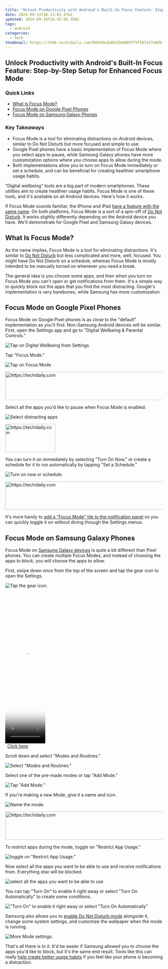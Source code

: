```yaml
---
title: "Unlock Productivity with Android's Built-In Focus Feature: Step-by-Step Setup for Enhanced Focus Mode"
date: 2024-09-11T16:13:03.476Z
updated: 2024-09-16T16:43:58.358Z
tags:
  - android
categories:
  - tech
thumbnail: https://thmb.techidaily.com/04b5de1b8632b8069ff9f587e17e0dbf1c9f260b061902685aa6f6d586835f1d.jpg
---
```


## Unlock Productivity with Android's Built-In Focus Feature: Step-by-Step Setup for Enhanced Focus Mode

### Quick Links

* [What Is Focus Mode?](https://fix-guide.techidaily.com/in-2024-how-to-change-honor-magic-5-pro-location-on-skout-drfone-by-drfone-virtual-android/)
* [Focus Mode on Google Pixel Phones](https://some-knowledge.techidaily.com/2024-approved-going-back-in-time-your-android-movie-method/)
* [Focus Mode on Samsung Galaxy Phones](https://extra-approaches.techidaily.com/updated-mixease-mac-and-windows-unifier/)

### Key Takeaways

* Focus Mode is a tool for eliminating distractions on Android devices, similar to Do Not Disturb but more focused and simple to use.
* Google Pixel phones have a basic implementation of Focus Mode where you select apps to pause, while Samsung Galaxy phones have more customization options where you choose apps to allow during the mode.
* Both implementations allow you to turn on Focus Mode immediately or set a schedule, and can be beneficial for creating healthier smartphone usage habits.

 "Digital wellbeing" tools are a big part of modern smartphones. These utilities aim to create healthier usage habits. Focus Mode is one of these tools, and it's available on all Android devices. Here's how it works.

 If Focus Mode sounds familiar, the iPhone and iPad [have a feature with the same name](https://youtube-clips.techidaily.com/2024-approved-designing-distinctive-denouements/). On both platforms, Focus Mode is a sort of a spin-off of [Do Not Disturb](https://windows11.techidaily.com/emergency-printer-deletion-in-windows-os-a-step-by-step-approach/). It works slightly differently depending on the Android device you have. We'll demonstrate for Google Pixel and Samsung Galaxy devices.

##  What Is Focus Mode?

 As the name implies, Focus Mode is a tool for eliminating distractions. It's similar to [Do Not Disturb](https://ai-video-apps.techidaily.com/new-2024-approved-transform-your-videos-with-these-12-innovative-online-animation-makers/) but less complicated and more, well, focused. You might have Do Not Disturb on a schedule, whereas Focus Mode is mostly intended to be manually turned on whenever you need a break.

 The general idea is you choose some apps, and then when you turn on Focus Mode you can't open or get notifications from them. It's a simple way to quickly block out the apps that you find the most distracting. Google's implementation is very barebones, while Samsung has more customization.

##  Focus Mode on Google Pixel Phones

 Focus Mode on Google Pixel phones is as close to the "default" implementation as you'll find. Non-Samsung Android devices will be similar. First, open the Settings app and go to "Digital Wellbeing & Parental Controls."

![Tap on Digital Wellbeing from Settings](https://static1.howtogeekimages.com/wordpress/wp-content/uploads/2023/09/screenshot_20230922-162152.png) 

 Tap "Focus Mode."

![Tap on Focus Mode](https://static1.howtogeekimages.com/wordpress/wp-content/uploads/2023/09/screenshot_20230922-163253.png) 

<!-- affiliate ads begin -->
<a href="https://ephamedtechinc.pxf.io/c/5597632/2136617/26400" target="_top" id="2136617">
  <img src="//a.impactradius-go.com/display-ad/26400-2136617" border="0" alt="https://techidaily.com" width="728" height="90"/>
</a>
<img height="0" width="0" src="https://ephamedtechinc.pxf.io/i/5597632/2136617/26400" style="position:absolute;visibility:hidden;" border="0" />
<!-- affiliate ads end -->

 Select all the apps you'd like to pause when Focus Mode is enabled.

![Select distracting apps](https://static1.howtogeekimages.com/wordpress/wp-content/uploads/2023/09/2023-09-22_16-49-07.png) 

<!-- affiliate ads begin -->
<a href="https://aligracehair.sjv.io/c/5597632/2115912/19272" target="_top" id="2115912">
  <img src="//a.impactradius-go.com/display-ad/19272-2115912" border="0" alt="https://techidaily.com" width="160" height="90"/>
</a>
<img height="0" width="0" src="https://aligracehair.sjv.io/i/5597632/2115912/19272" style="position:absolute;visibility:hidden;" border="0" />
<!-- affiliate ads end -->

 You can turn it on immediately by selecting "Turn On Now," or create a schedule for it to run automatically by tapping "Set a Schedule."

![Turn on now or schedule.](https://static1.howtogeekimages.com/wordpress/wp-content/uploads/2023/09/screenshot_20230922-163408.png) 

<!-- affiliate ads begin -->
<a href="https://appsumo.8odi.net/c/5597632/2130871/7443" target="_top" id="2130871">
  <img src="//a.impactradius-go.com/display-ad/7443-2130871" border="0" alt="https://techidaily.com" width="728" height="90"/>
</a>
<img height="0" width="0" src="https://appsumo.8odi.net/i/5597632/2130871/7443" style="position:absolute;visibility:hidden;" border="0" />
<!-- affiliate ads end -->

 It's more handy to [add a "Focus Mode" tile to the notification panel](https://video-content-creator.techidaily.com/updated-in-2024-uncover-the-best-green-screen-software-for-mac-video-editing/) so you can quickly toggle it on without diving through the Settings menus.

##  Focus Mode on Samsung Galaxy Phones

 Focus Mode on [Samsung Galaxy devices](https://instagram-clips.techidaily.com/new-connecting-consciously-with-content-craftsmen-of-your-realm-for-2024/) is quite a bit different than Pixel phones. You can create multiple Focus Modes, and instead of choosing the apps to _block_, you will choose the apps to _allow_.

 First, swipe down once from the top of the screen and tap the gear icon to open the Settings.

![Tap the gear icon.](https://static1.howtogeekimages.com/wordpress/wp-content/uploads/2023/09/screenshot_20230922_132910_nova-launcher.jpg) 

<!-- affiliate ads begin -->
<span id="1977028">
					<video width="128" height="480" style="cursor:pointer"
           poster="//a.impactradius-go.com/display-clicktoplayimage/1977028.png"
           onclick="if(!this.playClicked){this.play();this.setAttribute('controls',true);this.playClicked=true;}">
	   <source src="//a.impactradius-go.com/display-ad/22993-1977028">
	   <img src="//a.impactradius-go.com/display-clicktoplayimage/1977028.png" style="border: none; height: 100%; width: 100%; object-fit: contain">
	</video>
	<div style="width:80px;text-align:center"><a href="javascript:window.open(decodeURIComponent('https%3A%2F%2Fhomestyler.sjv.io%2Fc%2F5597632%2F1977028%2F22993'), '_blank');void(0);">Click here</a></div>
</span>
<img height="0" width="0" src="https://imp.pxf.io/i/5597632/1977028/22993" style="position:absolute;visibility:hidden;" border="0" />
<!-- affiliate ads end -->

 Scroll down and select "Modes and Routines."

![Select "Modes and Routines."](https://static1.howtogeekimages.com/wordpress/wp-content/uploads/2023/09/screenshot_20230922_163603_settings.jpg) 

 Select one of the pre-made modes or tap "Add Mode."

![Tap "Add Mode."](https://static1.howtogeekimages.com/wordpress/wp-content/uploads/2023/09/screenshot_20230922_163629_modes-and-routines.jpg) 

 If you're making a new Mode, give it a name and icon.

![Name the mode.](https://static1.howtogeekimages.com/wordpress/wp-content/uploads/2023/09/screenshot_20230922_163706_modes-and-routines.jpg) 

<!-- affiliate ads begin -->
<a href="https://unicoeye.pxf.io/c/5597632/2134246/18498" target="_top" id="2134246">
  <img src="//a.impactradius-go.com/display-ad/18498-2134246" border="0" alt="https://techidaily.com" width="728" height="90"/>
</a>
<img height="0" width="0" src="https://unicoeye.pxf.io/i/5597632/2134246/18498" style="position:absolute;visibility:hidden;" border="0" />
<!-- affiliate ads end -->

 To restrict apps during the mode, toggle on "Restrict App Usage."

![toggle on "Restrict App Usage."](https://static1.howtogeekimages.com/wordpress/wp-content/uploads/2023/09/screenshot_20230922_163831_modes-and-routines.jpg) 

 Now select all the apps you want to be able to use and receive notifications from. Everything else will be blocked.

![select all the apps you want to be able to use](https://static1.howtogeekimages.com/wordpress/wp-content/uploads/2023/09/screenshot_20230922_163836_modes-and-routines.jpg) 

 You can tap "Turn On" to enable it right away or select "Turn On Automatically" to create some conditions.

!["Turn On" to enable it right away or select "Turn On Automatically"](https://static1.howtogeekimages.com/wordpress/wp-content/uploads/2023/09/screenshot_20230922_164012_modes-and-routines.jpg) 

 Samsung also allows you to [enable Do Not Disturb mode](https://windows11.techidaily.com/emergency-printer-deletion-in-windows-os-a-step-by-step-approach/) alongside it, change some system settings, and customize the wallpaper when the mode is running.

![More Mode settings.](https://static1.howtogeekimages.com/wordpress/wp-content/uploads/2023/09/2023-09-22_16-51-45.jpg) 

 That's all there is to it. It'd be easier if Samsung allowed you to choose the apps you'd like to block, but it's the same end result. Tools like this can really [help create better usage habits](https://screen-video-capture.techidaily.com/updated-in-2024-saving-the-essence-a-guide-for-virtual-meeting-records/) if you feel like your phone is becoming a distraction.

<ins class="adsbygoogle"
     style="display:block"
     data-ad-format="autorelaxed"
     data-ad-client="ca-pub-7571918770474297"
     data-ad-slot="1223367746"></ins>

<ins class="adsbygoogle"
     style="display:block"
     data-ad-client="ca-pub-7571918770474297"
     data-ad-slot="8358498916"
     data-ad-format="auto"
     data-full-width-responsive="true"></ins>



